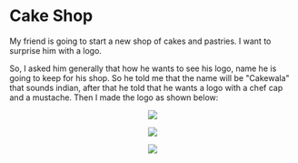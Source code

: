 # Cake Shop
My friend is going to start a new shop of cakes and pastries. I want to surprise him with a logo. 

So, I asked him generally that how he wants to see his logo, name he is going to keep for his shop. So he told me that the name will be "Cakewala" that sounds indian, after that he told that he wants a logo with a chef cap and a mustache. Then I made the logo as shown below:



<p text align="center"><img src="https://user-images.githubusercontent.com/54719422/97783381-4f694500-1bbd-11eb-9873-f9b6ee4c030a.png"></p>

<p text align="center"><img src="https://user-images.githubusercontent.com/54719422/97783291-ba664c00-1bbc-11eb-8087-0b53c58997ab.png"></p>

<p text align="center"><img src="https://user-images.githubusercontent.com/54719422/97783309-d23dd000-1bbc-11eb-9f51-297ba89ae40a.png"></p>
